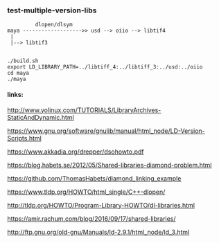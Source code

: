 ### test-multiple-version-libs

```
         dlopen/dlsym
maya ------------------->> usd --> oiio --> libtif4
 |
 |--> libtif3


./build.sh
export LD_LIBRARY_PATH=../libtiff_4:../libtiff_3:../usd:../oiio
cd maya
./maya

```

#### links:

http://www.yolinux.com/TUTORIALS/LibraryArchives-StaticAndDynamic.html

https://www.gnu.org/software/gnulib/manual/html_node/LD-Version-Scripts.html

https://www.akkadia.org/drepper/dsohowto.pdf

https://blog.habets.se/2012/05/Shared-libraries-diamond-problem.html

https://github.com/ThomasHabets/diamond_linking_example

https://www.tldp.org/HOWTO/html_single/C++-dlopen/

http://tldp.org/HOWTO/Program-Library-HOWTO/dl-libraries.html

https://amir.rachum.com/blog/2016/09/17/shared-libraries/

http://ftp.gnu.org/old-gnu/Manuals/ld-2.9.1/html_node/ld_3.html









